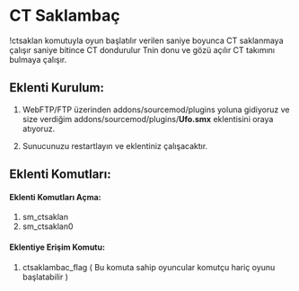 # CT Saklambaç

!ctsaklan <Saniye> komutuyla oyun başlatılır verilen saniye boyunca CT saklanmaya çalışır saniye bitince CT dondurulur Tnin donu ve gözü açılır CT takımını bulmaya çalışır.

## Eklenti Kurulum:

1. WebFTP/FTP üzerinden addons/sourcemod/plugins yoluna gidiyoruz ve size verdiğim addons/sourcemod/plugins/**Ufo.smx** eklentisini oraya atıyoruz.

2. Sunucunuzu restartlayın ve eklentiniz çalışacaktır.

## Eklenti Komutları:

#### Eklenti Komutları Açma:

1. sm_ctsaklan
2. sm_ctsaklan0

#### Eklentiye Erişim Komutu:
1. ctsaklambac_flag ( Bu komuta sahip oyuncular komutçu hariç oyunu başlatabilir )